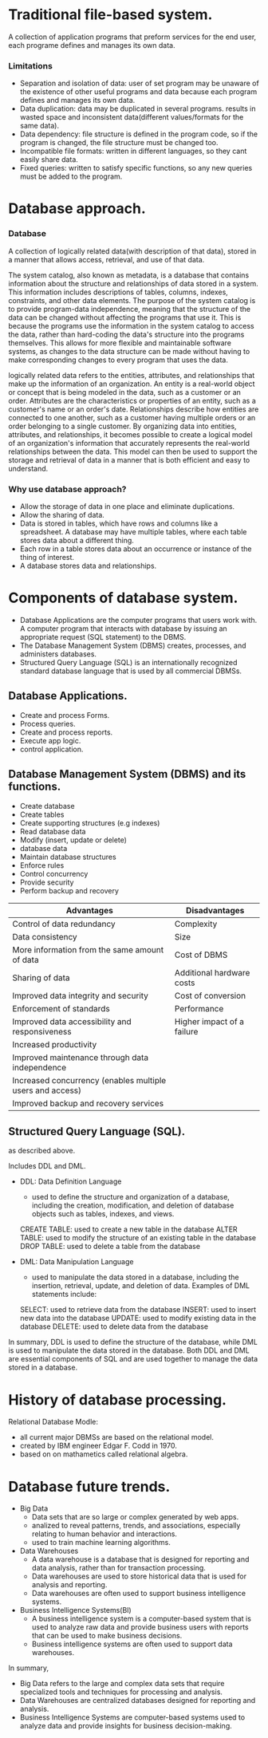 # Traditional file-based system.

A collection of application programs that preform services for the end user, each programe defines and manages its own data.

### Limitations

- Separation and isolation of data: user of set program may be unaware of the existence of other useful programs and data because each program defines and manages its own data.
- Data duplication: data may be duplicated in several programs. results in wasted space and inconsistent data(different values/formats for the same data).
- Data dependency: file structure is defined in the program code, so if the program is changed, the file structure must be changed too.
- Incompatible file formats: written in different languages, so they cant easily share data.
- Fixed queries: written to satisfy specific functions, so any new queries must be added to the program.

# Database approach.

### Database

A collection of logically related data(with description of that data), stored in a manner that allows access, retrieval, and use of that data.

The system catalog, also known as metadata, is a database that contains information about the structure and relationships of data stored in a system. This information includes descriptions of tables, columns, indexes, constraints, and other data elements. The purpose of the system catalog is to provide program-data independence, meaning that the structure of the data can be changed without affecting the programs that use it. This is because the programs use the information in the system catalog to access the data, rather than hard-coding the data's structure into the programs themselves. This allows for more flexible and maintainable software systems, as changes to the data structure can be made without having to make corresponding changes to every program that uses the data.

logically related data refers to the entities, attributes, and relationships that make up the information of an organization. An entity is a real-world object or concept that is being modeled in the data, such as a customer or an order. Attributes are the characteristics or properties of an entity, such as a customer's name or an order's date. Relationships describe how entities are connected to one another, such as a customer having multiple orders or an order belonging to a single customer. By organizing data into entities, attributes, and relationships, it becomes possible to create a logical model of an organization's information that accurately represents the real-world relationships between the data. This model can then be used to support the storage and retrieval of data in a manner that is both efficient and easy to understand.

### Why use database approach?

- Allow the storage of data in one place and eliminate duplications.
- Allow the sharing of data.
- Data is stored in tables, which have rows and columns like a spreadsheet. A database may have multiple tables, where each table stores data about a different thing.
- Each row in a table stores data about an occurrence or instance of the thing of interest.
- A database stores data and relationships.

# Components of database system.

- Database Applications are the computer programs that users work with. A computer program that interacts with database by issuing an appropriate request (SQL statement) to the DBMS.
- The Database Management System (DBMS) creates, processes, and administers databases.
- Structured Query Language (SQL) is an internationally recognized standard database language that is used by all commercial DBMSs.

## Database Applications.

- Create and process Forms.
- Process queries.
- Create and process reports.
- Execute app logic.
- control application.

## Database Management System (DBMS) and its functions.

- Create database
- Create tables
- Create supporting structures (e.g indexes)
- Read database data
- Modify (insert, update or delete)
- database data
- Maintain database structures
- Enforce rules
- Control concurrency
- Provide security
- Perform backup and recovery

Advantages | Disadvantages
--- | ---
Control of data redundancy | Complexity
Data consistency | Size
More information from the same amount of data | Cost of DBMS
Sharing of data | Additional hardware costs
Improved data integrity and security | Cost of conversion
Enforcement of standards | Performance
Improved data accessibility and responsiveness | Higher impact of a failure
Increased productivity |
Improved maintenance through data independence |
Increased concurrency (enables multiple users and access) |
Improved backup and recovery services |

## Structured Query Language (SQL).

as described above.

Includes DDL and DML.
- DDL: Data Definition Language
    - used to define the structure and organization of a database, including the creation, modification, and deletion of database objects such as tables, indexes, and views.

    CREATE TABLE: used to create a new table in the database
    ALTER TABLE: used to modify the structure of an existing table in the database
    DROP TABLE: used to delete a table from the database
- DML: Data Manipulation Language
    - used to manipulate the data stored in a database, including the insertion, retrieval, update, and deletion of data. Examples of DML statements include:

    SELECT: used to retrieve data from the database
    INSERT: used to insert new data into the database
    UPDATE: used to modify existing data in the database
    DELETE: used to delete data from the database

In summary, DDL is used to define the structure of the database, while DML is used to manipulate the data stored in the database. Both DDL and DML are essential components of SQL and are used together to manage the data stored in a database.
# History of database processing.

Relational Database Modle:
- all current major DBMSs are based on the relational model.
- created by IBM engineer Edgar F. Codd in 1970.
- based on on mathametics called relational algebra.

# Database future trends.

- Big Data
    - Data sets that are so large or complex generated by web apps.
    - analized to reveal patterns, trends, and associations, especially relating to human behavior and interactions.
    - used to train machine learning algorithms.
- Data Warehouses
    - A data warehouse is a database that is designed for reporting and data analysis, rather than for transaction processing.
    - Data warehouses are used to store historical data that is used for analysis and reporting.
    - Data warehouses are often used to support business intelligence systems.
- Business Intelligence Systems(BI)
    - A business intelligence system is a computer-based system that is used to analyze raw data and provide business users with reports that can be used to make business decisions.
    - Business intelligence systems are often used to support data warehouses.

In summary,
- Big Data refers to the large and complex data sets that require specialized tools and techniques for processing and analysis.
- Data Warehouses are centralized databases designed for reporting and analysis.
- Business Intelligence Systems are computer-based systems used to analyze data and provide insights for business decision-making.